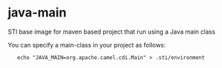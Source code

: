 # java-main
STI base image for maven based project that run using a Java main class

You can specify a main-class in your project as follows:

       echo "JAVA_MAIN=org.apache.camel.cdi.Main" > .sti/environment
